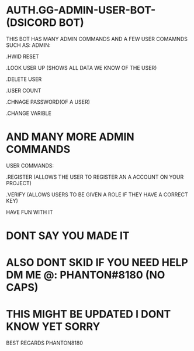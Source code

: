 # AUTH.GG-ADMIN-USER-BOT- (DSICORD BOT)

THIS BOT HAS MANY ADMIN COMMANDS AND A FEW USER COMAMNDS SUCH AS:
ADMIN:

.HWID RESET

.LOOK USER UP (SHOWS ALL DATA WE KNOW OF THE USER)

.DELETE USER

.USER COUNT

.CHNAGE PASSWORD(OF A USER)

.CHANGE VARIBLE

# AND MANY MORE ADMIN COMMANDS

USER COMMANDS:

.REGISTER (ALLOWS THE USER TO REGISTER AN A ACCOUNT ON YOUR PROJECT)

.VERIFY (ALLOWS USERS TO BE GIVEN A ROLE IF THEY HAVE A CORRECT KEY)


HAVE FUN WITH IT 
# DONT SAY YOU MADE IT
# ALSO DONT SKID IF YOU NEED HELP DM ME @: PHANTON#8180 (NO CAPS)




# THIS MIGHT BE UPDATED I DONT KNOW YET SORRY
 
 BEST REGARDS PHANTON8180
